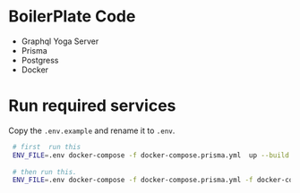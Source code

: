 # BoilerPlate Code

- Graphql Yoga Server
- Prisma
- Postgress
- Docker 

# Run required services

Copy the `.env.example` and rename it to `.env`.

```sh
 # first  run this
 ENV_FILE=.env docker-compose -f docker-compose.prisma.yml  up --build -d
 
 # then run this. 
 ENV_FILE=.env docker-compose -f docker-compose.prisma.yml -f docker-compose.yml up --build

```